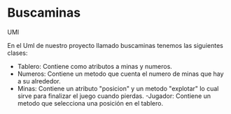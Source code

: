 # Buscaminas

UMl

En el Uml de nuestro proyecto llamado buscaminas tenemos las siguientes clases:

- Tablero: 
  Contiene como atributos a minas y numeros.
- Numeros: 
  Contiene un metodo que cuenta el numero de minas que hay a su alrededor.
- Minas:
  Contiene un atributo "posicion" y un metodo "explotar" lo cual sirve para finalizar el juego cuando pierdas.
-Jugador:
  Contiene un metodo que selecciona una posición en el tablero.
